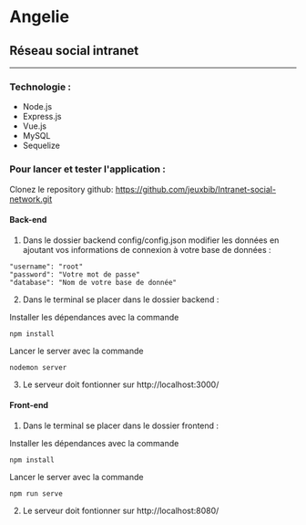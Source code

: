 # Angelie
## Réseau social intranet

---

### Technologie :

* Node.js
* Express.js
* Vue.js
* MySQL
* Sequelize

### Pour lancer et tester l'application :

Clonez le repository github: https://github.com/jeuxbib/Intranet-social-network.git

#### Back-end

1. Dans le dossier backend config/config.json modifier les données en ajoutant vos informations de connexion à votre base de données : 

```
"username": "root"
"password": "Votre mot de passe"
"database": "Nom de votre base de donnée"
```

2. Dans le terminal se placer dans le dossier backend :

Installer les dépendances avec la commande 

```
npm install
```

Lancer le server avec la commande

```
nodemon server
```

3. Le serveur doit fontionner sur http://localhost:3000/


#### Front-end

1. Dans le terminal se placer dans le dossier frontend :

Installer les dépendances avec la commande 

```
npm install
```

Lancer le server avec la commande

```
npm run serve
```

2. Le serveur doit fontionner sur http://localhost:8080/